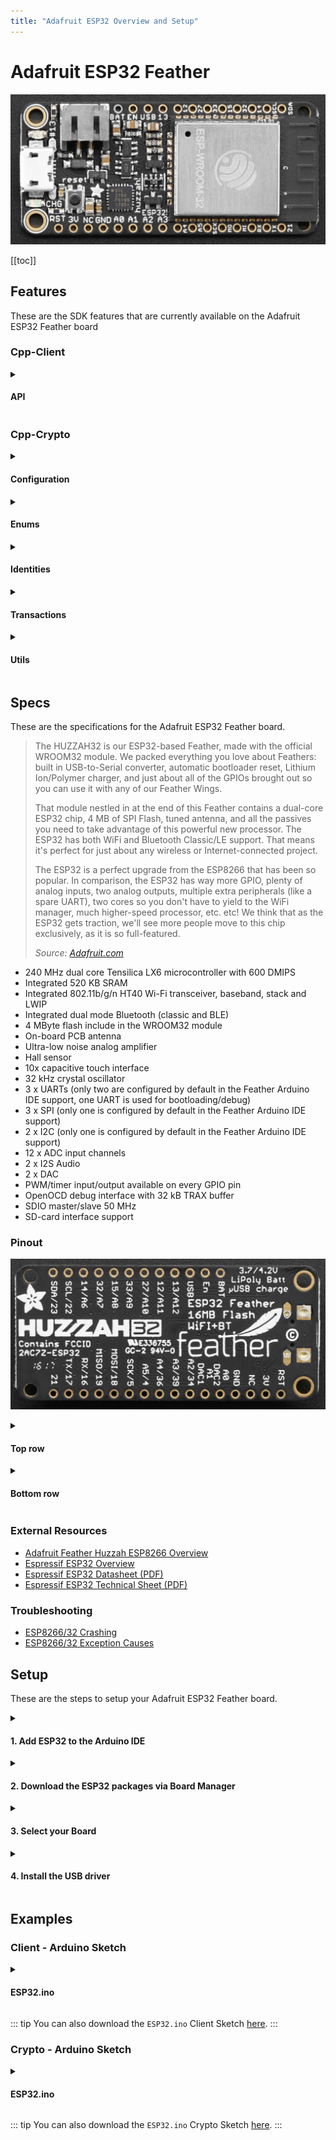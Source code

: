 ```yaml
---
title: "Adafruit ESP32 Overview and Setup"
---
```


# Adafruit ESP32 Feather

![ESP32](../assets/esp32-adafruit/esp32-adafruit-upper.jpeg)

[[toc]]

## Features

These are the SDK features that are currently available on the Adafruit ESP32 Feather board</h4>

### Cpp-Client

<details>
<summary>
  <h4>API</h4>
</summary>

| Blocks                                                                                  | Supported          |
| :-------------------------------------------------------------------------------------- | :----------------: |
| `get(const char* const blockId)`                                                        | :white_check_mark: |
| `all(int limit, int page)`                                                              | :white_check_mark: |
| `transactions(const char* const blockId)`                                               | :white_check_mark: |
| `search(const std::map<std::string, std::string>& bodyParameters, int limit, int page)` | :white_check_mark: |

| Delegates                                                   | Supported          |
| :---------------------------------------------------------- | :----------------: |
| `get(const char *const identifier)`                         | :white_check_mark: |
| `all(int limit, int page)`                                  | :white_check_mark: |
| `blocks(const char *const identifier, int limit, int page)` | :white_check_mark: |
| `voters(const char *const identifier, int limit, int page)` | :white_check_mark: |

| Node              | Supported          |
| :-----------------| :----------------: |
| `configuration()` | :white_check_mark: |
| `status()`        | :white_check_mark: |
| `syncing()`       | :white_check_mark: |

| Peers                       | Supported          |
| :-------------------------- | :----------------: |
| `get(const char* const ip)` | :white_check_mark: |
| `all(int limit, int page)`  | :white_check_mark: |

| Transactions                                                                             | Supported          |
| :--------------------------------------------------------------------------------------- | :----------------: |
| `getUnconfirmed(const char* const identifier)`                                           | :white_check_mark: |
| `get(const char* const identifier)`                                                      | :white_check_mark: |
| `all(int limit, int page)`                                                               | :white_check_mark: |
| `allUnconfirmed(int limit, int page)`                                                    | :white_check_mark: |
| `types()`                                                                                | :white_check_mark: |
| `search(const std::map<std::string, std::string>& body_parameters, int limit, int page)` | :white_check_mark: |

| Votes                               | Supported          |
| :---------------------------------- | :----------------: |
| `get(const char* const identifier)` | :white_check_mark: |
| `all(int limit, int page)`          | :white_check_mark: |

| Wallets                                                                                 | Supported          |
| :-------------------------------------------------------------------------------------- | :----------------: |
| `get(const char *const identifier)`                                                     | :white_check_mark: |
| `all(int limit, int page)`                                                              | :white_check_mark: |
| `top(int limit, int page)`                                                              | :white_check_mark: |
| `transactions(const char *const identifier, int limit, int page)`                       | :white_check_mark: |
| `transactionsReceived(const char *const identifier, int limit, int page)`               | :white_check_mark: |
| `transactionsSent(const char *const identifier, int limit, int page)`                   | :white_check_mark: |
| `votes(const char *const identifier, int limit, int page)`                              | :white_check_mark: |
| `search(const std::map<std::string, std::string> &bodyParameters, int limit, int page)` | :white_check_mark: |

</details>

### Cpp-Crypto

<details>
<summary>
  <h4>Configuration</h4>
</summary>

| Fee                           | Supported          |
| :---------------------------- | :----------------: |
| `get(int type)`               | :white_check_mark: |
| `set(int type, uint64_t fee)` | :white_check_mark: |

| Network                               | Supported          |
| :------------------------------------ | :----------------: |
| `get()`                               | :white_check_mark: |
| `set(const AbstractNetwork& network)` | :white_check_mark: |

</details>

<details>
<summary>
  <h4>Enums</h4>
</summary>

| Enum  | Supported         |
| :---- | :---------------: |
| Fees  | :white_check_mark:|
| Types | :white_check_mark:|

</details>

<details>
<summary>
  <h4>Identities</h4>
</summary>

| Address                                                                | Supported          |
| :--------------------------------------------------------------------- | :----------------: |
| `toBytes()`                                                            | :white_check_mark: |
| `toString()`                                                           | :white_check_mark: |
| `fromPassphrase(const char *const passphrase, uint8_t networkVersion)` | :white_check_mark: |
| `fromPrivateKey(PrivateKey privateKey, uint8_t networkVersion)`        | :white_check_mark: |
| `fromPublicKey(PublicKey publicKey, uint8_t networkVersion)`           | :white_check_mark: |
| `validate(Address address, uint8_t networkVersion)`                    | :white_check_mark: |
| `validate(const char *const addressStr, uint8_t networkVersion)`       | :white_check_mark: |
| `validate(const uint8_t *addressBytes, uint8_t networkVersion)`        | :white_check_mark: |
| `base58encode(const uint8_t *source)`                                  | :white_check_mark: |
| `bytesFromBase58Check(const char *const address)`                      | :white_check_mark: |

| Mnemonic                                              | Supported          |
| :---------------------------------------------------- | :----------------: |
| `generate(size_t num_words = 12u, Language language)` | :white_check_mark: |

| PrivateKey                                           | Supported          |
| :--------------------------------------------------- | :----------------: |
| `toBytes()`                                          | :white_check_mark: |
| `toString()`                                         | :white_check_mark: |
| `fromPassphrase(const char *const passphrase)`       | :white_check_mark: |
| `fromHex(const char *const privateKey)`              | :white_check_mark: |
| `fromWIFString(const char *wifStr, uint8_t wifByte)` | :white_check_mark: |
| `validate(PrivateKey privateKey)`                    | :white_check_mark: |
| `validate(const char *privateKeyStr)`                | :white_check_mark: |
| `validate(const uint8_t *privateKeyBytes)`           | :white_check_mark: |

| PublicKey                                      | Supported          |
| :--------------------------------------------- | :----------------: |
| `toBytes()`                                    | :white_check_mark: |
| `toString()`                                   | :white_check_mark: |
| `isValid()`                                    | :white_check_mark: |
| `fromPassphrase(const char *const passphrase)` | :white_check_mark: |
| `fromHex(const char *const publicKey)`         | :white_check_mark: |
| `fromPrivateKey(PrivateKey privateKey)`        | :white_check_mark: |
| `validate(PublicKey publicKey)`                | :white_check_mark: |
| `validate(const char *publicKeyStr)`           | :white_check_mark: |
| `validate(const uint8_t *publicKeyBytes)`      | :white_check_mark: |

| WIF                                                             | Supported          |
| :-------------------------------------------------------------- | :----------------: |
| `toBytes()`                                                     | :white_check_mark: |
| `toString()`                                                    | :white_check_mark: |
| `fromPassphrase(const char *const passphrase, uint8_t wifByte)` | :white_check_mark: |

</details>

<details>
<summary>
  <h4>Transactions</h4>
</summary>

| Builder                                                                                                                                                         | Supported          |
| :-------------------------------------------------------------------------------------------------------------------------------------------------------------- | :----------------: |
| `buildTransfer(std::string recipientId, uint64_t amount, std::string vendorField, std::string passphrase std::string secondPassphrase = "")`                    | :white_check_mark: |
| `buildSecondSignatureRegistration(std::string passphrase, std::string secondPassphrase = "")`                                                                   | :white_check_mark: |
| `buildDelegateRegistration(std::string username, std::string passphrase, std::string secondPassphrase = "")`                                                    | :white_check_mark: |
| `buildVote(std::vector<std::string> votes, std::string passphrase, std::string secondPassphrase = "")`                                                          | :white_check_mark: |
| `buildMultiSignatureRegistration(uint8_t min, uint8_t lifetime, std::vector<std::string> keysgroup, std::string passphrase, std::string secondPassphrase = "")` | :white_check_mark: |

| Deserializer    | Supported          |
| :-------------- | :----------------: |
| `deserialize()` | :white_check_mark: |

| Serializer    | Supported          |
| :------------ | :----------------: |
| `serialize()` | :white_check_mark: |

| Transaction                                                           | Supported          |
| :-------------------------------------------------------------------- | :----------------: |
| `getId()`                                                             | :white_check_mark: |
| `sign(const char* passphrase)`                                        | :white_check_mark: |
| `secondSign(const char* passphrase)`                                  | :white_check_mark: |
| `verify()`                                                            | :white_check_mark: |
| `secondVerify(const char* secondPublicKey)`                           | :white_check_mark: |
| `toBytes(bool skipSignature = true, bool skipSecondSignature = true)` | :white_check_mark: |

</details>

<details>
<summary>
  <h4>Utils</h4>
</summary>

| Message                                                      | Supported          |
| :----------------------------------------------------------- | :----------------: |
| `sign(std::string newMessage, const char *const passphrase)` | :white_check_mark: |
| `verify()`                                                   | :white_check_mark: |
| `toArray()`                                                  | :white_check_mark: |
| `toJson()`                                                   | :white_check_mark: |
| `toString()`                                                 | :white_check_mark: |

| Slot                                               | Supported          |
| :------------------------------------------------- | :----------------: |
| `time(Crypto::Networks::AbstractNetwork network)`  | :white_check_mark: |
| `epoch(Crypto::Networks::AbstractNetwork network)` | :white_check_mark: |

</details>

## Specs

These are the specifications for the Adafruit ESP32 Feather board.

> The HUZZAH32 is our ESP32-based Feather, made with the official WROOM32 module. We packed everything you love about Feathers: built in USB-to-Serial converter, automatic bootloader reset, Lithium Ion/Polymer charger, and just about all of the GPIOs brought out so you can use it with any of our Feather Wings.
>
> That module nestled in at the end of this Feather contains a dual-core ESP32 chip, 4 MB of SPI Flash, tuned antenna, and all the passives you need to take advantage of this powerful new processor. The ESP32 has both WiFi and Bluetooth Classic/LE support. That means it's perfect for just about any wireless or Internet-connected project.
>
> The ESP32 is a perfect upgrade from the ESP8266 that has been so popular. In comparison, the ESP32 has way more GPIO, plenty of analog inputs, two analog outputs, multiple extra peripherals (like a spare UART), two cores so you don't have to yield to the WiFi manager, much higher-speed processor, etc. etc! We think that as the ESP32 gets traction, we'll see more people move to this chip exclusively, as it is so full-featured.
>
> _Source: [Adafruit.com](https://www.adafruit.com/product/3405)_

- 240 MHz dual core Tensilica LX6 microcontroller with 600 DMIPS
- Integrated 520 KB SRAM
- Integrated 802.11b/g/n HT40 Wi-Fi transceiver, baseband, stack and LWIP
- Integrated dual mode Bluetooth (classic and BLE)
- 4 MByte flash include in the WROOM32 module
- On-board PCB antenna
- Ultra-low noise analog amplifier
- Hall sensor
- 10x capacitive touch interface
- 32 kHz crystal oscillator
- 3 x UARTs (only two are configured by default in the Feather Arduino IDE support, one UART is used for
  bootloading/debug)
- 3 x SPI (only one is configured by default in the Feather Arduino IDE support)
- 2 x I2C (only one is configured by default in the Feather Arduino IDE support)
- 12 x ADC input channels
- 2 x I2S Audio
- 2 x DAC
- PWM/timer input/output available on every GPIO pin
- OpenOCD debug interface with 32 kB TRAX buffer
- SDIO master/slave 50 MHz
- SD-card interface support

### Pinout

![ESP32](../assets/esp32-adafruit/esp32-adafruit-lower.jpeg)

<details>
<summary>
  <h4>Top row</h4>
</summary>

- BAT - this is the positive voltage to/from the JST jack for the optional Lipoly battery
- EN - this is the 3.3V regulator's enable pin.
  > It's pulled up, so connect to ground to disable the 3.3V regulator
- USB - this is the positive voltage to/from the micro USB jack if connected
- 13/A12 - This is GPIO #13 / analog input A12
  > also connected to the red LED next to the USB port
- 12/A11 - This is GPIO #12 / analog input A11
  > This pin has a pull-down resistor built into it,
  > we recommend using it as an output only,
  > or making sure that the pull-down is not affected during boot.
- 27/A10 - This is GPIO #27 / analog input A10
- 33/A9 - This is GPIO #33 / analog input A9
  > it can also be used to connect a 32 KHz crystal.
- 15/A8 - This is GPIO #15 / analog input A8
- 32/A7 - This is GPIO #32 / analog input A7
  > It can also be used to connect a 32 KHz crystal.
- 14/A6 - This is GPIO #14 / analog input A6
- SCL/22 - Serial Clock Line / GPIO #22
- SDA/23 - Serial Data Line / GPIO #23
  > \*note that the I2C pins do not have pullup resistors already!
  > You must add them if you want to communicate with an I2C device

</details>

<details>
<summary>
  <h4>Bottom row</h4>
</summary>

- RST - this is the reset pin for the ESP8266,
  > - pulled high by default.
  >   When pulled down to ground momentarily it will reset the ESP32 system.
  >   This pin is 3.3V logic only
- 3V - this is the output from the 3.3V regulator.
  > The regulator can supply 500mA peak but half of that is drawn by the ESP32,
  > and it's a fairly power-hungry chip. So if you need a ton of power for stuff like LEDs,
  > motors, etc. Use the USB or BAT pins, and an additional regulator
- NC - No Connection
- GND - this is the common ground for all power and logic
- A0/26 - this is an analog input A0 / GPIO #26
  - also analog output DAC2.
- A1/25 - this is an analog input A1 / GPIO #25
  - also analog output DAC1.
- A2/34 - this is an analog input A2 / GPIO #34
  > note it is not an output-capable pin!
- A3/39 - this is an analog input A3 GPIO #39
  > note it is not an output-capable pin!
- A4/36 - this is an analog input A4 / GPIO #36
  > note it is not an output-capable pin!
- A5/4 - this is an analog input A5 / GPIO #4
- SCK/5 - System Clock
- MOSI/18 - Master Out / Slave In
- MISO/19 - Master In / Slave Out
- RX/16 - this is the input into the module.
  > both are 3.3V logic
- TX/17 - this is the output from the module
- 21 - General purpose IO pin #21
- [https://www.adafruit.com/product/3405](https://www.adafruit.com/product/3405)

</details>

### External Resources

- [Adafruit Feather Huzzah ESP8266 Overview](https://learn.adafruit.com/adafruit-feather-huzzah-esp8266/overview)
- [Espressif ESP32 Overview](http://espressif.com/en/products/hardware/esp32/overview)
- [Espressif ESP32 Datasheet (PDF)](https://espressif.com/sites/default/files/documentation/esp32_datasheet_en.pdf)
- [Espressif ESP32 Technical Sheet (PDF)](http://espressif.com/sites/default/files/documentation/esp32_technical_reference_manual_en.pdf)

### Troubleshooting

- [ESP8266/32 Crashing](http://arduino-esp8266.readthedocs.io/en/latest/faq/a02-my-esp-crashes.html#introduction)
- [ESP8266/32 Exception Causes](https://github.com/esp8266/Arduino/blob/master/doc/exception_causes.rst)

## Setup

These are the steps to setup your Adafruit ESP32 Feather board.

<details>
<summary>
  <h4>1. Add ESP32 to the Arduino IDE</h4>
</summary>

To add ESP32 to the Arduino IDE, use _**'Additional Boards Manager URL's'**_ in 'Preferences';
this is a line separated list of hardware configuration JSON configs.

> **Preferences** >> **Additional Boards Manager URL's**

Add the following URL to the list:

> https://dl.espressif.com/dl/package_esp32_index.json

![Arduino Board URLs](../assets/esp32-adafruit/arduino-ide-esp32-board-urls.png)

</details>

<details>
<summary>
  <h4>2. Download the ESP32 packages via Board Manager</h4>
</summary>

Open the Boards Manager from the _**Tools**_ dropdown menu:

> **Tools** >> **Board** >> **Boards Manager**

Search for and install the '**ESP32**' package in _**Boards Manager**_.

![Open Boards Manager](../assets/esp32-adafruit/arduino-ide-esp32-open-boards-manager.jpeg)
![Search Boards Manager](../assets/esp32-adafruit/arduino-ide-esp32-search-boards-manager.jpeg)

</details>

<details>
<summary>
  <h4>3. Select your Board</h4>
</summary>

From the _**Tools**_ dropdown menu:

> **Tools** >> **Board**

Select the Adafruit ESP32 Feather board

![Select Board](../assets/esp32-adafruit/arduino-ide-esp32-select-board.jpeg)

</details>

<details>
<summary>
  <h4>4. Install the USB driver</h4>
</summary>

For your system to be able to talk to the ESP32 via USB, you will also need to install the _**SiLabs CP2104 Driver**_.

1. You can download the zip file for your operating system from the following website:
   
   [https://www.silabs.com/products/development-tools/software/usb-to-uart-bridge-vcp-drivers](https://www.silabs.com/products/development-tools/software/usb-to-uart-bridge-vcp-drivers)
     > _e.g._
     >
     > - _Linux_3.x.x_4.x.x_VCP_Driver_Source.zip_
     > - _Mac_OSX_VCP_Driver.zip_
     > - _CP210x_VCP_Windows.zip_
2. Unzip the downloaded file and run the installation package inside the unzipped folder.

::: tip Example
Pictures of an installation process of the CP2104 USB Driver for macOS systems can be found [here](/tutorials/iot/drivers/cp2104/).
:::

</details>

## Examples

### Client - Arduino Sketch

<details>
<summary>
  <h4>ESP32.ino</h4>
</summary>

```cpp
/**
 * This file is part of Solar Cpp Client.
 *
 * (c) Solar <info@solar.network>
 *
 * For the full copyright and license information, please view the LICENSE
 * file that was distributed with this source code.
 **/

/**
 * This sketch covers how to use the Cpp-Client API.
 * It allows your ESP32 to send requests to an Solar Node
 */

 /**
 * NOTE: At the time of this writing, the Cpp-Client library requires running the 'ARDUINO_IDE.sh' bash script located in the 'extras' folder.
 * This converts our library to be compatible with the Arduino IDE.
 */

/****************************************/

/**
 * This is where you include the 'arkClient.h' header.
 * This allows your project to use Solar Cpp-Client.
 */
#include <arkClient.h>
/**/

/****************************************/

/**
 * This is where you include WiFi header for your board.
 * This example is for the ESP32, and includes the 'WiFi.h' header.
 */
#include <WiFi.h>
/**/

/****************************************/

/* This is the WiFi network you'd like your board to connect to. */
const char* ssid = "yourSSID";
const char* password = "yourWiFiPassword";
/**/

/****************************************/

/**
 *  This is the IP address of an Solar Node
 *  Specifically, this is a Devnet V2 Node IP
 *  You can find more peers here: https://github.com/solar-network/peers
 *
 *  The Public API port for the V2 Solar network is '4003'
 */
const char* peer = "167.114.29.55";
int port = 4003;
/**/

/****************************************/

/**
 * This is how you define a connection while speficying the API class as a 'template argument'
 * You instantiate a connection by passing a IP address as a 'c_string', and the port as an 'int'.
 */
Solar::Client::Connection<Solar::Client::Api> connection(peer, port);
/**/

/****************************************/

void checkAPI() {
  /**
   * This is how you can check the Version of the API
   * In this example, it should return '2' as an 'int' for V2 of Solars' API.
   */
  auto apiVersion = connection.api.version();
    Serial.print("\nAPI Version: ");
    Serial.println(apiVersion);
  /**/

  /********************/

  /**
   * Here you can call a list of 'All' 'Blocks' on the network.
   * The '2' and '1' refer to the pagination (e.g. response limit and how many pages)
   *
   * This is equivalant to calling '167.114.29.49:4003/api/v2/blocks?limit=2&page=1'
   *
   * The response should be a json-formatted object
   * The "pretty print" version would look something like this
   *
   * {
   *  "meta": {
   *    "count": 2,
   *    "pageCount": 597291,
   *    "totalCount": 1194581,
   *    "next": "\/api\/v2\/blocks?limit=2&page=2",
   *    "previous": null,
   *    "self": "\/api\/v2\/blocks?limit=2&page=1",
   *    "first": "\/api\/v2\/blocks?limit=2&page=1",
   *    "last": "\/api\/v2\/blocks?limit=2&page=597291"
   *    },
   *  "data": [
   *    {
   *      "id": "9809002764916365223",
   *      "version": 0,
   *      "height": 1178071,
   *      "previous": "10476150126412446830",
   *      "forged": {
   *        "reward": 200000000,
   *        "fee": 0,
   *        "total": 200000000,
   *        "amount": 0
   *      },
   *      "payload": {
   *        "hash": "e3b0c44298fc1c149afbf4c8996fb92427ae41e4649b934ca495991b7852b855",
   *        "length": 0
   *      },
   *      "generator": {
   *        "username": "darkcrow",
   *        "address": "DFSUsSmcVUhVZYQ1nowciWmmtnj1kvZK5Z",
   *        "publicKey": "03a8ff0a3cbdcb3bfbdb84dbf83226f338ba1452047ac5b8228a1513f7f1de80de"
   *      },
   *      "signature": "304402207fd861e98aa5e4ea0c4a828ad9104bb636b429bc73dc0d5bfe3515347e8b1a79022051f8fb3b3752f1204e8c425d0528203942756811d669c7dd1ccb15ff7bc14e09",
   *      "transactions": 0,
   *      "timestamp": {
   *        "epoch": 57144626,
   *        "unix": 1547245826,
   *        "human": "2019-01-11T22:30:26.000Z"
   *       }
   *      },
   *    {
   *      "id": "10476150126412446830",
   *      "version": 0,
   *      "height": 1178070,
   *      "previous": "1656548224477584335",
   *      "forged": {
   *        "reward": 200000000,
   *        "fee": 0,
   *        "total": 200000000,
   *        "amount": 0
   *      },
   *      "payload": {
   *        "hash": "e3b0c44298fc1c149afbf4c8996fb92427ae41e4649b934ca495991b7852b855",
   *        "length": 0
   *      },
   *      "generator": {
   *        "username": "genesis_16",
   *        "address": "DHg1jYVS23D6GP7RuhckuJsYAr6crH6c3Z",
   *        "publicKey": "03c57b6a3eb7d01ade51f95c8ae4e8ebeb7ca7b8422ab0fb2a236de5d1a5bc6a1b"
   *      },
   *      "signature": "304402201e548ee45d835a7edda9cddbe26530563c1aceebbb25ebf89966eed8fec5d0e40220140aee033d42562b22c73f097249e9a59cef24a2a7e1c887c7a16691445c2987",
   *      "transactions": 0,
   *      "timestamp": {
   *        "epoch": 57144618,
   *        "unix": 1547245818,
   *        "human": "2019-01-11T22:30:18.000Z"
   *      }
   *    }
   *  ]
   * }
   *
   */
  const auto blocksResponse = connection.api.blocks.all(2, 1);
    Serial.print("\nBlocks Response: ");
    Serial.println(blocksResponse.c_str()); // The response is a 'std::string', to Print on Arduino, we need the c_string type.
  /**/

  /********************/

  /**
   * The following method can be used to search for a speficit Delegate.
   * In this case, 'boldninja'.
   *
   * This is equivalant to calling '167.114.29.49:4003/api/v2/delegates/boldninja'
   *
   * The response should be a json-formatted object
   * The "pretty print" version would look something like this:
   *
   * {
   *  "data": {
   *    "username": "boldninja",
   *    "address": "DKrACQw7ytoU2gjppy3qKeE2dQhZjfXYqu",
   *    "publicKey": "023ee98f453661a1cb765fd60df95b4efb1e110660ffb88ae31c2368a70f1f7359",
   *    "votes": 4970515580299,
   *    "rank": 27,
   *    "blocks": {
   *      "produced": 23867,
   *      "missed": 439,
   *      "last": {
   *        "id": "13492733628654518284",
   *        "height": 1178126,
   *        "timestamp": {
   *          "epoch": 57145090,
   *          "unix": 1547246290,
   *          "human": "2019-01-11T22:38:10.000Z"
   *        }
   *      }
   *    },
   *    "production": {
   *      "approval": 0.04,
   *      "productivity": 98.19
   *    },
   *    "forged": {
   *      "fees": 103507430299,
   *      "rewards": 4731200000000,
   *      "total": 4834707430299
   *    }
   *  }
   * }
   */
  const auto delegateResponse = connection.api.delegates.get("boldninja");
    Serial.print("\nDelegate Response: ");
    Serial.println(delegateResponse.c_str()); // The response is a 'std::string', to Print on Arduino, we need the c_string type.
  /**/

  /********************/

  /**
   * The following method can be used to get the Status of a Node.
   *
   * This is equivalant to calling '167.114.29.49:4003/api/v2/node/status'
   *
   * The response should be a json-formatted object
   * The "pretty print" version would look something like this:
   *
   * {
   *  "data": {
   *    "synced": true,
   *    "now": 1178395,
   *    "blocksCount": 0
   *   }
   * }
   */
  const auto nodeStatus = connection.api.node.status();
    Serial.print("\nNode Status: ");
    Serial.println(nodeStatus.c_str()); // The response is a 'std::string', to Print on Arduino, we need the c_string type.
  /**/

  /********************/

  /**
   * The following method can be used to get a list of 'All' 'Peers' on the network.
   *
   * The '2' and '1' refer to the pagination (e.g. response limit and how many pages)
   *
   * This is equivalant to calling 'http://167.114.29.49:4003/api/v2/peers?limit=2&page=1'
   *
   * The response should be a json-formatted object
   * The "pretty print" version would look something like this:
   *
   * {
   *  "meta": {
   *    "count": 2,
   *    "pageCount": 46,
   *    "totalCount": 91,
   *    "next": "\/api\/v2\/peers?limit=2&page=2",
   *    "previous": null,
   *    "self": "\/api\/v2\/peers?limit=2&page=1",
   *    "first": "\/api\/v2\/peers?limit=2&page=1",
   *    "last": "\/api\/v2\/peers?limit=2&page=46"
   *  },
   *  "data": [
   *    {
   *      "ip": "213.32.9.98",
   *      "port": 4002,
   *      "version": "2.1.0",
   *      "height": 1178420,
   *      "status": 200,
   *      "os": "linux",
   *      "latency": 15,
   *      "hashid": "1c254aa0"
   *    },
   *    {
   *      "ip": "137.74.237.196",
   *      "port": 4002,
   *      "version": "2.1.0",
   *      "height": 1178420,
   *      "status": 200,
   *      "os": "linux",
   *      "latency": 20,
   *      "hashid": "64e290cc"
   *    }
   *  ]
   * }
   */
  const auto allPeers = connection.api.peers.all(2, 1);
    Serial.print("\nAll Peers: ");
    Serial.println(allPeers.c_str()); // The response is a 'std::string', to Print on Arduino, we need the c_string type.
  /**/

  /********************/

  /**
   * The following method can be used to get a list of 'Transaction' 'Types'.
   *
   * This is equivalant to calling 'http://167.114.29.49:4003/api/v2/transactions/types'
   *
   * The response should be a json-formatted object
   * The "pretty print" version would look something like this:
   *
   * {
   *  "data": {
   *    "Transfer": 0,
   *    "SecondSignature": 1,
   *    "DelegateRegistration": 2,
   *    "Vote": 3,
   *    "MultiSignature": 4,
   *    "Ipfs": 5,
   *    "TimelockTransfer": 6,
   *    "MultiPayment": 7,
   *    "DelegateResignation": 8
   *  }
   * }
   */
  const auto transactionTypes = connection.api.transactions.types();
    Serial.print("\nTransaction Types: ");
    Serial.println(transactionTypes.c_str()); // The response is a 'std::string', to Print on Arduino, we need the c_string type.
  /**/

  /********************/

  /**
   * This method can be used to get a list of 'Vote' Transactions.
   * The '2' and '1' refer to the pagination (e.g. response limit and how many pages)
   *
   * This is equivalant to calling 'http://167.114.29.49:4003/api/v2/votes?limit=2&page=1'
   *
   * The response should be a json-formatted object
   * The "pretty print" version would look something like this:
   *
   * {
   *  "meta": {
   *    "count": 2,
   *    "pageCount": 6962,
   *    "totalCount": 13924,
   *     "next": "\/api\/v2\/votes?limit=2&page=2",
   *     "previous": null,
   *     "self": "\/api\/v2\/votes?limit=2&page=1",
   *     "first": "\/api\/v2\/votes?limit=2&page=1",
   *     "last": "\/api\/v2\/votes?limit=2&page=6962"
   *  },
   *  "data": [
   *    {
   *      "id": "315481aa6f8023beb5e0e89ab2b35f11e2fda3f3f34003e6ff563517fe497e0b",
   *      "blockId": "8426118737032066166",
   *      "version": 1,
   *      "type": 3,
   *      "amount": 0,
   *      "fee": 80494853,
   *      "sender": "DQjc6E6WAH7PNtPUNALjZmkyk5yU34RTkU",
   *      "recipient": "DQjc6E6WAH7PNtPUNALjZmkyk5yU34RTkU",
   *      "signature": "30450221009095883cb1e4ddab2724a9c7473ca12fd40f390765776e1258375859beb05f12022023d845fd9ce1e424a54adf056e3915ca2a2e9c55a6ea6713639e3da781263df5",
   *      "asset": {
   *        "votes": [
   *          "+033cce8deb934704f07c994f2f5cfe54d59e061aad8e2f7fc982e4fe978d312a43"
   *        ]
   *      },
   *      "confirmations": 11466,
   *      "timestamp": {
   *        "epoch": 57049890,
   *        "unix": 1547151090,
   *        "human": "2019-01-10T20:11:30.000Z"
   *      }
   *    },
   *    {
   *      "id": "8484b6de30fe2cc51e7c1844dfae436ba56de3280182e87ff37f1aab7a2d3aa3",
   *      "blockId": "4417493337461919261",
   *      "version": 1,
   *      "type": 3,
   *      "amount": 0,
   *      "fee": 80494853,
   *      "sender": "DQjc6E6WAH7PNtPUNALjZmkyk5yU34RTkU",
   *      "recipient": "DQjc6E6WAH7PNtPUNALjZmkyk5yU34RTkU",
   *      "signature": "30440220486bfed2fafdc4b56cd271cceff7849e952776ec10dcfa66ac172f21b9146f8302200751d94d938b0db033019c02ecf9a831fb228e025c5ecbd7a5b5ee8f8634fb1f",
   *      "asset": {
   *        "votes": [
   *          "-03f294777f7376e970b2bd4805b4a90c8449b5935d530bdb566d02800ac44a4c00"
   *        ]
   *      },
   *      "confirmations": 11480,
   *      "timestamp": {
   *        "epoch": 57049770,
   *        "unix": 1547150970,
   *        "human": "2019-01-10T20:09:30.000Z"
   *      }
   *    }
   *  ]
   * }
    */
  const auto allVotes = connection.api.votes.all(2, 1);
    Serial.print("\nAll Votes: ");
    Serial.println(allVotes.c_str()); // The response is a 'std::string', to Print on Arduino, we need the c_string type.
  /**/

  /********************/

  /**
   * This method can be used to get a list of 'Top' 'Wallets' (Wallets with the most Solar).
   * The '2' and '1' refer to the pagination (e.g. response limit and how many pages)
   *
   * This is equivalant to calling '167.114.29.49:4003/api/v2/wallets/top?limit=2&page=1'
   *
   * The response should be a json-formatted object
   * The "pretty print" version would look something like this:
   *
   * {
   *  "meta": {
   *    "count": 2,
   *    "pageCount": 97775,
   *    "totalCount": 195549,
   *    "next": "\/api\/v2\/wallets\/top?limit=2&page=2",
   *    "previous": null,
   *    "self": "\/api\/v2\/wallets\/top?limit=2&page=1",
   *    "first": "\/api\/v2\/wallets\/top?limit=2&page=1",
   *    "last": "\/api\/v2\/wallets\/top?limit=2&page=97775"
   *  },
   *  "data": [
   *    {
   *      "address": "D6Z26L69gdk9qYmTv5uzk3uGepigtHY4ax",
   *      "publicKey": "03d3fdad9c5b25bf8880e6b519eb3611a5c0b31adebc8455f0e096175b28321aff",
   *      "username": null,
   *      "secondPublicKey": null,
   *      "balance": 10181224932845318,
   *      "isDelegate": false
   *    },
   *    {
   *      "address": "DEyaFhDuaoQyKbFH4gJtYZvKkB6umyrEUj",
   *      "publicKey": "033c59dcdc36944cc28f68c1e4b47ac370fe326e53f9adf5f07764d3e8b74b1838",
   *      "username": "whalessio",
   *      "secondPublicKey": "03820f214bd49a09c636fa366b4b3c1a0dbd2953d14aac7e68a596e0636e662dfb",
   *      "balance": 2000035979999643,
   *      "isDelegate": true
   *    }
   *  ]
   * }
   */
   const auto topWallets = connection.api.wallets.top(2, 1);
    Serial.print("\nTop Wallets: ");
    Serial.println(topWallets.c_str()); // The response is a 'std::string', to Print on Arduino, we need the c_string type.
  /**/
};

/****************************************/

void setup()
{
  Serial.begin(115200); // Begin your Serial Connection. This allows you to monitor your boards output.

  WiFi.begin(ssid, password); // This starts your boards connection to WiFi.
  while (WiFi.status() != WL_CONNECTED) // This will delay your board from continuing until a WiFi connection is established.
  {
    delay(500);
    Serial.print(".");
  }
  Serial.println();

  Serial.print("Connected, IP address: ");
  Serial.println(WiFi.localIP());

  checkAPI(); // Begin API Requests
};

/****************************************/

void loop() {}; // We can leave this empty, as we don't want to repeat anything in this example.

```

</details>

::: tip
You can also download the `ESP32.ino` Client Sketch [here](https://github.com/solar-network/cpp-client/blob/master/examples/arduino/ESP32/ESP32.ino).
:::

### Crypto - Arduino Sketch

<details>
<summary>
  <h4>ESP32.ino</h4>
</summary>

```cpp
/**
 * This file is part of Solar Cpp Crypto.
 *
 * (c) Solar <info@solar.network>
 *
 * For the full copyright and license information, please view the LICENSE
 * file that was distributed with this source code.
 **/

/**
 * ESP32 Cpp-Crypto Usage Sketch
 *
 * This sketch covers how to use the Cpp-Crypto library.
 * It allows your ESP32 use Solar cryptographic protocols.
 */

 /**
 * NOTE: At the time of this writing, the Cpp-Crypto library requires running the 'ARDUINO_IDE.sh' bash script located in the 'extras' folder.
 * This converts our library to be compatible with the Arduino IDE.
 */

/****************************************/

/**
 * This is where you include the 'arkCrypto.h' header.
 * This allows your project to use Solar Cpp-Crypto.
 */
#include <arkCrypto.h>
/**/

/****************************************/

void checkCrypto() {
  /**
   * This is how you can check the default 'Network' "Transaction 'Fees' by type.
   * In this example, it should return a 'uint64_t' integer of '10000000' as the default 'Fee' for a 'Transaction' of 'Type' '0'.
   */
    Solar::Crypto::Configuration::Fee fee;
    unsigned long typeZeroTransactionFee = fee.get(0);
    Serial.print("\n Type 0 default Transaction Fee: ");
    Serial.println(typeZeroTransactionFee); // The response is a 'uint64_t' integer.

  /**/

  /********************/

  /**
   * The following methods allows you to create an Solar address.
   * This is done by passing a 12-word 'Passphrase' and the 'Network' 'Version' "byte".
   * The 'Version" "byte" is a BASE58 P2PKH byte. Solar Devnet is '0x1E'; Solar Mainnet is '0x17'.
   *
   * Given the passphrase ""bullet parade snow bacon mutual deposit brass floor staff list concert ask",
   * and the 'Devnet' 'Version' byte (0x1E); the Solar address should be "DStZXkgpEjxbG355nQ26vnkp95p24U9tsV"
   */
  const auto passphrase = "bullet parade snow bacon mutual deposit brass floor staff list concert ask";
  const uint8_t networkVersion = 0x1E;

  Address solarAddress = Address::fromPassphrase(passphrase, networkVersion);
    Serial.print("\nSolar Address: ");
    Serial.println(arkAddress.toString().c_str()); // The 'Address' object is a type. Use 'toString()' to view the output. Arduino requires a 'c_str()' to 'print'.
  /**/


  /********************/

  /**
   * The following methods allows create a 'PrivateKey'.
   * This is done by passing a 12-word 'Passphrase'.
   *
   * Given the passphrase ""bullet parade snow bacon mutual deposit brass floor staff list concert ask",
   * the 'PrivateKey" should be "950981ce17df662dbc1d25305f8597a71309fb8f7232203a0944477e2534b021".
   * This is a 'SHA256' of your "Passphrase".
   */
  const auto passphrase2 = "bullet parade snow bacon mutual deposit brass floor staff list concert ask";
  PrivateKey privateKeyFromPassphrase = PrivateKey::fromPassphrase(passphrase2);
    Serial.print("\nPrivateKey from Passphrase: ");
    Serial.println(privateKeyFromPassphrase.toString().c_str()); // The 'PrivateKey' object is a type. Use 'toString()' to view the output. Arduino requires a 'c_str()' to 'print'.
  /**/

  /********************/

  /**
   * The following methods allows create a 'PublicKey'.
   * This is done by passing a 12-word 'Passphrase'.
   *
   * Given the passphrase ""bullet parade snow bacon mutual deposit brass floor staff list concert ask",
   * the 'PublicKey" should be "029fdf41a7d69d8efc7b236c21b9509a23d862ea4ed8b13a56e31eee58dbfd97b4".
   */
  const auto passphrase3 = "bullet parade snow bacon mutual deposit brass floor staff list concert ask";
  PublicKey publicKeyFromPassphrase = PublicKey::fromPassphrase(passphrase3);
    Serial.print("\nPublicKey from Passphrase: ");
    Serial.println(publicKeyFromPassphrase.toString().c_str()); // the 'PublicKey' object is a type. Use 'toString()' to view the output. Arduino requires a 'c_str()' to 'print'.
  /**/

  /********************/

  /**
   * The following methods allows create a 'WIF'-style "PrivateKey".
   * 'WIF' stands for "Wallet Import Format"
   * This is done by passing a 12-word 'Passphrase' and the 'Network' 'WIF' "byte".
   * The 'WIF" "byte" is a BASE58 WIF byte. Solar Devnet is '0xaa'; Solar Mainnet is also '0xaa'.

   *
   * Given the passphrase ""bullet parade snow bacon mutual deposit brass floor staff list concert ask",
   * and the 'Devnet' 'WIF' byte (0xaa);
   * The 'WIF" should be "SEZuJZouNK8GLXNApjciH4QnSKiNr971exVcL2Y6XfrDF5o977zB".
   */
  const auto passphrase4 = "bullet parade snow bacon mutual deposit brass floor staff list concert ask";
  const uint8_t wifByte = 0xaa;
  WIF wifFromPassphrase = WIF::fromPassphrase(passphrase4, wifByte);
    Serial.print("\nWIF from Passphrase: ");
    Serial.println(wifFromPassphrase.toString().c_str()); // the 'WIF' object is a type. Use 'toString()' to view the output. Arduino requires a 'c_str()' to 'print'.
  /**/

  /********************/

  /**
   * The following methods allows you to 'Sign' a text 'Message'.
   * This is done by passing the text to be signed, and a 12-word 'Passphrase'.
   *
   * Given the text "Computer science is no more about computers than astronomy is about telescopes.",
   * and the passphrase "bullet parade snow bacon mutual deposit brass floor staff list concert ask",
   * The 'Signature" should be "3044022021704f2adb2e4a10a3ddc1d7d64552b8061c05f6d12a168c69091c75581d611402200edf37689d2786fc690af9f0f6fa1f629c95695039f648a6d455484302402e93".
   */
  const auto text = "Computer science is no more about computers than astronomy is about telescopes.";
  const auto passphrase5 = "viable weasel wage promote praise inflict jaguar tackle color unusual exclude direct";
  Solar::Crypto::Utils::Message message;
  message.sign(text, passphrase5);
    Serial.print("\nSignature from Signed Message: ");
    Serial.println(BytesToHex(message.signature).c_str()); // the 'message.signature' is a byte-array. Use 'BytesToHex()' to view the output. Arduino requires a 'c_str()' to 'print'.
  // Additionally, you can verify the message.
    bool isValid = message.verify();
    Serial.print("\nSigned Message Signature is Verified: ");
    Serial.println(isValid);
  /**/
};

/****************************************/

void setup()
{
  Serial.begin(115200); // Begin your Serial Connection. This allows you to monitor your boards output.

  checkCrypto(); // Begin Crypto example usage.
};

/****************************************/

void loop() {}; // We can leave this empty, as we don't want to repeat anything in this example.

```

</details>

::: tip
You can also download the `ESP32.ino` Crypto Sketch [here](https://github.com/solar-network/cpp-crypto/blob/master/examples/arduino/ESP32/ESP32.ino).
:::
